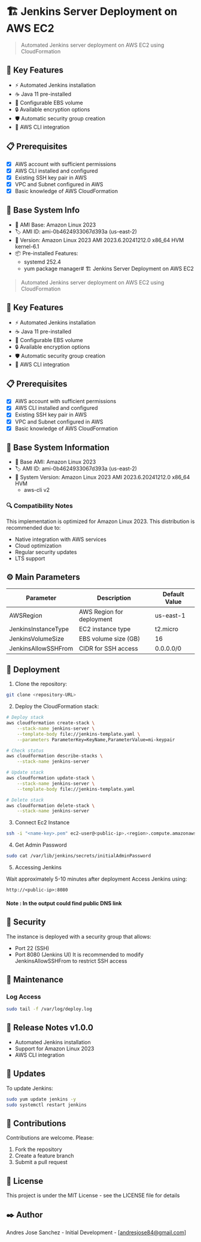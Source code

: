 # 🏗️ Jenkins Server Deployment on AWS EC2

> Automated Jenkins server deployment on AWS EC2 using CloudFormation

## 🌟 Key Features

- ⚡ Automated Jenkins installation
- ☕ Java 11 pre-installed
- 💾 Configurable EBS volume
- 🔒 Available encryption options
- 🛡️ Automatic security group creation
- 🔧 AWS CLI integration

## 📋 Prerequisites

- [x] AWS account with sufficient permissions
- [x] AWS CLI installed and configured
- [x] Existing SSH key pair in AWS
- [x] VPC and Subnet configured in AWS
- [x] Basic knowledge of AWS CloudFormation

## 📝 Base System Info

- 🐧 AMI Base: Amazon Linux 2023
- 🏷️ AMI ID: ami-0b4624933067d393a (us-east-2)
- 🔄 Version: Amazon Linux 2023 AMI 2023.6.20241212.0 x86_64 HVM kernel-6.1
- 📦 Pre-installed Features:
  - systemd 252.4
  - yum package manager# 🏗️ Jenkins Server Deployment on AWS EC2

> Automated Jenkins server deployment on AWS EC2 using CloudFormation

## 🌟 Key Features

- ⚡ Automated Jenkins installation
- ☕ Java 11 pre-installed
- 💾 Configurable EBS volume
- 🔒 Available encryption options
- 🛡️ Automatic security group creation
- 🔧 AWS CLI integration

## 📋 Prerequisites

- [x] AWS account with sufficient permissions
- [x] AWS CLI installed and configured
- [x] Existing SSH key pair in AWS
- [x] VPC and Subnet configured in AWS
- [x] Basic knowledge of AWS CloudFormation

## 📝 Base System Information

- 🐧 Base AMI: Amazon Linux 2023
- 🏷️ AMI ID: ami-0b4624933067d393a (us-east-2)
- 🔄 System Version: Amazon Linux 2023 AMI 2023.6.20241212.0 x86_64 HVM
  - aws-cli v2

### 🔍 Compatibility Notes

This implementation is optimized for Amazon Linux 2023. This distribution is recommended due to:

- Native integration with AWS services
- Cloud optimization
- Regular security updates
- LTS support

## ⚙️ Main Parameters

| Parameter | Description | Default Value |
|-----------|-------------|---------------|
| AWSRegion | AWS Region for deployment | us-east-1 |
| JenkinsInstanceType | EC2 instance type | t2.micro |
| JenkinsVolumeSize | EBS volume size (GB) | 16 |
| JenkinsAllowSSHFrom | CIDR for SSH access | 0.0.0.0/0 |

## 🚀 Deployment

1. Clone the repository:

```bash
git clone <repository-URL>
```

2. Deploy the CloudFormation stack:

```bash
# Deploy stack
aws cloudformation create-stack \
    --stack-name jenkins-server \
    --template-body file://jenkins-template.yaml \
    --parameters ParameterKey=KeyName,ParameterValue=mi-keypair

# Check status
aws cloudformation describe-stacks \
    --stack-name jenkins-server

# Update stack
aws cloudformation update-stack \
    --stack-name jenkins-server \
    --template-body file://jenkins-template.yaml

# Delete stack
aws cloudformation delete-stack \
    --stack-name jenkins-server
```

3. Connect Ec2 Instance

```bash
ssh -i "<name-key>.pem" ec2-user@<public-ip>.<region>.compute.amazonaws.com
```

4. Get Admin Password

```bash
sudo cat /var/lib/jenkins/secrets/initialAdminPassword
```

5. Accessing Jenkins

Wait approximately 5-10 minutes after deployment
Access Jenkins using:

```
http://<public-ip>:8080
```

#### Note : In the output could find public DNS link

## 🔐 Security

The instance is deployed with a security group that allows:

- Port 22 (SSH)
- Port 8080 (Jenkins UI)
It is recommended to modify JenkinsAllowSSHFrom to restrict SSH access

## 🔧 Maintenance

### Log Access

```bash
sudo tail -f /var/log/deploy.log
```

## 📄 Release Notes v1.0.0

- Automated Jenkins installation
- Support for Amazon Linux 2023
- AWS CLI integration

## 🔄 Updates

To update Jenkins:

```bash
sudo yum update jenkins -y
sudo systemctl restart jenkins
```

## 🤝 Contributions

Contributions are welcome. Please:

1. Fork the repository
2. Create a feature branch
3. Submit a pull request

## 📝 License

This project is under the MIT License - see the LICENSE file for details

## ✒️ Author

Andres Jose Sanchez - Initial Development - [andresjose84@gmail.com]
